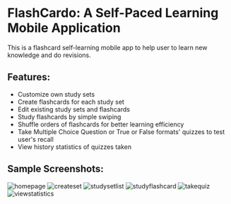 # FlashCardo: A Self-Paced Learning Mobile Application

This is a flashcard self-learning mobile app to help user to learn new knowledge and do revisions.

## Features:
* Customize own study sets 
* Create flashcards for each study set
* Edit existing study sets and flashcards
* Study flashcards by simple swiping
* Shuffle orders of flashcards for better learning efficiency
* Take Multiple Choice Question or True or False formats' quizzes to test user's recall
* View history statistics of quizzes taken 

## Sample Screenshots:
![homepage](https://user-images.githubusercontent.com/68897703/158563332-99eef8c2-773e-4868-9c02-c013ba5ab8da.png)
![createset](https://user-images.githubusercontent.com/68897703/158563401-09525de0-b178-470d-993c-624a091fdb9a.png)
![studysetlist](https://user-images.githubusercontent.com/68897703/158764824-287d7da3-fe99-42fe-a5e2-64d41550f15e.png)
![studyflashcard](https://user-images.githubusercontent.com/68897703/158563417-3b827613-aee2-450d-978e-425c1d88406b.png)
![takequiz](https://user-images.githubusercontent.com/68897703/158563534-f34b3506-c1d1-43f4-b9af-da22ff07bf7e.png)
![viewstatistics](https://user-images.githubusercontent.com/68897703/158563553-993bf166-9bd3-4300-b0b3-d407589ac6d5.png)
